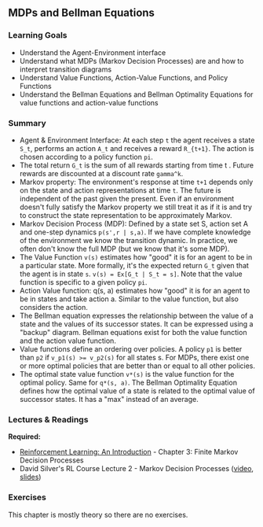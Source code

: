## MDPs and Bellman Equations

### Learning Goals

- Understand the Agent-Environment interface
- Understand what MDPs (Markov Decision Processes) are and how to interpret transition diagrams
- Understand Value Functions, Action-Value Functions, and Policy Functions
- Understand the Bellman Equations and Bellman Optimality Equations for value functions and action-value functions


### Summary

- Agent & Environment Interface: At each step `t` the agent receives a state `S_t`, performs an action `A_t` and receives a reward `R_{t+1}`. The action is chosen according to a policy function `pi`.
- The total return `G_t` is the sum of all rewards starting from time t . Future rewards are discounted at a discount rate `gamma^k`.
- Markov property: The environment's response at time `t+1` depends only on the state and action representations at time `t`. The future is independent of the past given the present. Even if an environment doesn't fully satisfy the Markov property we still treat it as if it is and try to construct the state representation to be approximately Markov.
- Markov Decision Process (MDP): Defined by a state set S, action set A and one-step dynamics `p(s',r | s,a)`. If we have complete knowledge of the environment we know the transition dynamic. In practice, we often don't know the full MDP (but we know that it's some MDP).
- The Value Function `v(s)` estimates how "good" it is for an agent to be in a particular state. More formally, it's the expected return `G_t` given that the agent is in state `s`. `v(s) = Ex[G_t | S_t = s]`. Note that the value function is specific to a given policy `pi`.
- Action Value function: q(s, a) estimates how "good" it is for an agent to be in states and take action a. Similar to the value function, but also considers the action.
- The Bellman equation expresses the relationship between the value of a state and the values of its successor states. It can be expressed using a "backup" diagram. Bellman equations exist for both the value function and the action value function.
- Value functions define an ordering over policies. A policy `p1` is better than `p2` if `v_p1(s) >= v_p2(s)` for all states s. For MDPs, there exist one or more optimal policies that are better than or equal to all other policies.
- The optimal state value function `v*(s)` is the value function for the optimal policy. Same for `q*(s, a)`. The Bellman Optimality Equation defines how the optimal value of a state is related to the optimal value of successor states. It has a "max" instead of an average.


### Lectures & Readings

**Required:**

- [Reinforcement Learning: An Introduction](http://incompleteideas.net/book/bookdraft2018jan1.pdf) - Chapter 3: Finite Markov Decision Processes
- David Silver's RL Course Lecture 2 - Markov Decision Processes ([video](https://www.youtube.com/watch?v=lfHX2hHRMVQ), [slides](http://www0.cs.ucl.ac.uk/staff/d.silver/web/Teaching_files/MDP.pdf))


### Exercises

This chapter is mostly theory so there are no exercises.
